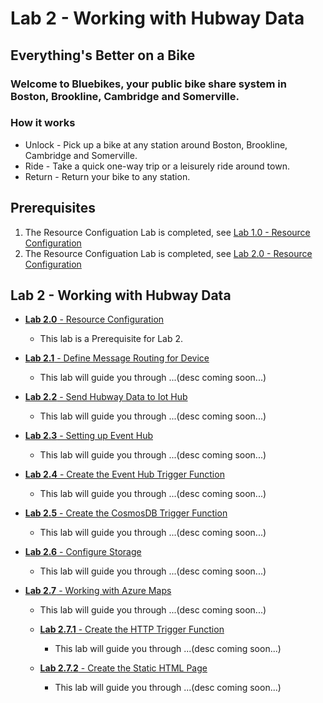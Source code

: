 # Lab 2 - Working with Hubway Data

## Everything's Better on a Bike
### Welcome to Bluebikes, your public bike share system in Boston, Brookline, Cambridge and Somerville.

### How it works
- Unlock - Pick up a bike at any station around Boston, Brookline, Cambridge and Somerville.
- Ride - Take a quick one-way trip or a leisurely ride around town.
- Return - Return your bike to any station.

## Prerequisites
1. The Resource Configuation Lab is completed, see [Lab 1.0 - Resource Configuration](https://github.com/Azure/IoT-Pi-Day/tree/master/Lab%201%20-%20Getting%20started%20with%20the%20Sense%20HAT/Lab%201.0%20-%20Resource%20Configuration)
2. The Resource Configuation Lab is completed, see [Lab 2.0 - Resource Configuration](https://github.com/Azure/IoT-Pi-Day/tree/master/Lab%202%20-%20Working%20with%20Hubway%20Data/Lab%202.0%20-%20Resource%20Configuration)

## Lab 2 - Working with Hubway Data
- [**Lab 2.0** - Resource Configuration](https://github.com/Azure/IoT-Pi-Day/tree/master/Lab%202%20-%20Working%20with%20Hubway%20Data/Lab%202.0%20-%20Resource%20Configuration)
    - This lab is a Prerequisite for Lab 2.

- [**Lab 2.1** - Define Message Routing for Device](https://github.com/Azure/IoT-Pi-Day/tree/master/Lab%202%20-%20Working%20with%20Hubway%20Data/Lab%202.1%20-%20Define%20Message%20Routing%20for%20Device)
    - This lab will guide you through ...(desc coming soon...)

- [**Lab 2.2** - Send Hubway Data to Iot Hub](https://github.com/Azure/IoT-Pi-Day/tree/master/Lab%202%20-%20Working%20with%20Hubway%20Data/Lab%202.2%20-%20Send%20Hubway%20Data%20to%20Iot%20Hub)
    - This lab will guide you through ...(desc coming soon...)

- [**Lab 2.3** - Setting up Event Hub](https://github.com/Azure/IoT-Pi-Day/tree/master/Lab%202%20-%20Working%20with%20Hubway%20Data/Lab%202.3%20-%20Setting%20up%20Event%20Hub)
    - This lab will guide you through ...(desc coming soon...)

- [**Lab 2.4** - Create the Event Hub Trigger Function](https://github.com/Azure/IoT-Pi-Day/tree/master/Lab%202%20-%20Working%20with%20Hubway%20Data/Lab%202.4%20-%20Create%20the%20Event%20Hub%20Trigger%20Function)
    - This lab will guide you through ...(desc coming soon...)

- [**Lab 2.5** - Create the CosmosDB Trigger Function](https://github.com/Azure/IoT-Pi-Day/tree/master/Lab%202%20-%20Working%20with%20Hubway%20Data/Lab%202.5%20-%20Create%20a%20CosmosDB%20Trigger%20Function)
    - This lab will guide you through ...(desc coming soon...)

- [**Lab 2.6** - Configure Storage](https://github.com/Azure/IoT-Pi-Day/tree/master/Lab%202%20-%20Working%20with%20Hubway%20Data/Lab%202.6%20-%20Configure%20Storage)
    - This lab will guide you through ...(desc coming soon...)

- [**Lab 2.7** - Working with Azure Maps](https://github.com/Azure/IoT-Pi-Day/tree/master/Lab%202%20-%20Working%20with%20Hubway%20Data/Lab%202.7%20-%20Working%20with%20Azure%20Maps)
    - This lab will guide you through ...(desc coming soon...)
    
    - [**Lab 2.7.1** - Create the HTTP Trigger Function](https://github.com/Azure/IoT-Pi-Day/tree/master/Lab%202%20-%20Working%20with%20Hubway%20Data/Lab%202.7%20-%20Working%20with%20Azure%20Maps/Lab%202.7.1%20-%20Function%20Trigger%2C%20HTTP%20Endpoint)
        - This lab will guide you through ...(desc coming soon...)
    
    - [**Lab 2.7.2** - Create the Static HTML Page](https://github.com/Azure/IoT-Pi-Day/tree/master/Lab%202%20-%20Working%20with%20Hubway%20Data/Lab%202.7%20-%20Working%20with%20Azure%20Maps/Lab%202.7.2%20-%20Create%20the%20Static%20HTML%20Page)
        - This lab will guide you through ...(desc coming soon...)